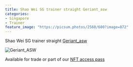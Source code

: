 ```yaml
---
title: Shao Wei SG trainer straight Geriant_asw
categories:
- Singapore
- Trainer
feature_image: "https://picsum.photos/2560/600?image=872"
---
```


Shao Wei SG trainer straight [Geriant_asw](https://instagram.com/geriant_asw)

<!-- more -->

![Geriant_ASW](https://i.ibb.co/3y8frNs/geriant-asw-str8-trainer-6211491-mp4-marked-mp41.jpg)


Available for trade or part of our [NFT access pass](https://opensea.io/collection/thevinylshacktastycollection?search%5BsortAscending%5D=true&search%5BsortBy%5D=PRICE&search%5Btoggles%5D%5B0%5D=BUY_NOW)
